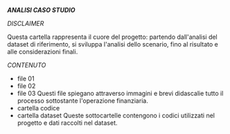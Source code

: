***ANALISI CASO STUDIO***

*DISCLAIMER*

Questa cartella rappresenta il cuore del progetto: partendo dall'analisi del dataset di riferimento, si sviluppa l'analisi dello scenario, fino al risultato e alle considerazioni finali.

*CONTENUTO*
- file 01
- file 02
- file 03
Questi file spiegano attraverso immagini e brevi didascalie tutto il processo sottostante l'operazione finanziaria.
- cartella codice 
- cartella dataset
Queste sottocartelle contengono i codici utilizzati nel progetto e dati raccolti nel dataset.

